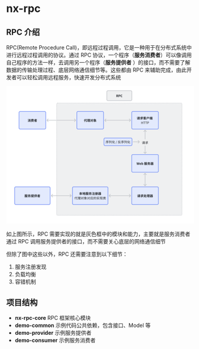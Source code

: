 # nx-rpc

## RPC 介绍

RPC(Remote Procedure Call)，即远程过程调用，它是一种用于在分布式系统中进行远程过程调用的协议。通过 RPC
协议，一个程序（**服务消费者**）可以像调用自己程序的方法一样，去调用另一个程序（**服务提供者**
）的接口，而不需要了解数据的传输处理过程、底层网络通信细节等。这些都由 RPC
来辅助完成，由此开发者可以轻松调用远程服务，快速开发分布式系统

![img.png](images/RPC.png)

如上图所示，RPC 需要实现的就是灰色框中的模块和能力，主要就是服务消费者通过 RPC 调用服务提供者的接口，而不需要关心底层的网络通信细节

但除了图中这些以外，RPC 还需要注意到以下细节：

1. 服务注册发现
2. 负载均衡
3. 容错机制

## 项目结构

- **nx-rpc-core** RPC 框架核心模块
- **demo-common** 示例代码公共依赖，包含接口、Model 等
- **demo-provider** 示例服务提供者
- **demo-consumer** 示例服务消费者
